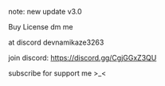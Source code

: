 note: new update v3.0

Buy License dm me

at discord devnamikaze3263

join discord: https://discord.gg/CgjGGxZ3QU

subscribe for support me >_<
